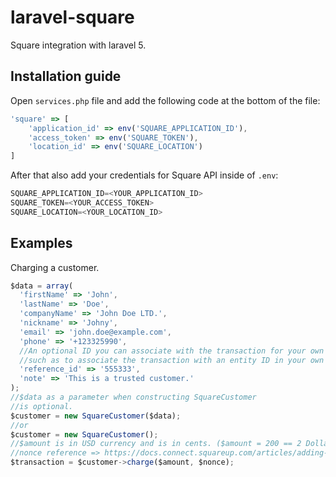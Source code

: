 # laravel-square
Square integration with laravel 5.


## Installation guide

Open `services.php` file and add the following code at the bottom of the file:
```javascript
'square' => [
    'application_id' => env('SQUARE_APPLICATION_ID'),
    'access_token' => env('SQUARE_TOKEN'),
    'location_id' => env('SQUARE_LOCATION')
]
```

After that also add your credentials for Square API inside of `.env`:
```javascript
SQUARE_APPLICATION_ID=<YOUR_APPLICATION_ID>
SQUARE_TOKEN=<YOUR_ACCESS_TOKEN>
SQUARE_LOCATION=<YOUR_LOCATION_ID>
```

## Examples

Charging a customer.

```javascript
$data = array(
  'firstName' => 'John',
  'lastName' => 'Doe',
  'companyName' => 'John Doe LTD.',
  'nickname' => 'Johny',
  'email' => 'john.doe@example.com',
  'phone' => '+123325990',
  //An optional ID you can associate with the transaction for your own purposes
  //such as to associate the transaction with an entity ID in your own database.
  'reference_id' => '555333',
  'note' => 'This is a trusted customer.'
);
//$data as a parameter when constructing SquareCustomer
//is optional.
$customer = new SquareCustomer($data);
//or
$customer = new SquareCustomer();
//$amount is in USD currency and is in cents. ($amount = 200 == 2 Dollars)
//nonce reference => https://docs.connect.squareup.com/articles/adding-payment-form
$transaction = $customer->charge($amount, $nonce);
```
